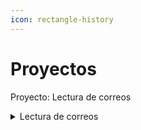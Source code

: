 ```yaml
---
icon: rectangle-history
---
```


# Proyectos

Proyecto: Lectura de correos

<details>

<summary>Lectura de correos</summary>

<table><thead><tr><th width="203">Nombre</th><th>Descripción</th></tr></thead><tbody><tr><td><a href="https://us-east-1.console.aws.amazon.com/lambda/home?region=us-east-1#/functions/LambdaGmailListener">LambdaGmailListener</a></td><td>Una vez que se detecta un correo nuevo este captura la información y lo envía a un SNS.</td></tr><tr><td></td><td></td></tr><tr><td></td><td></td></tr></tbody></table>

</details>
